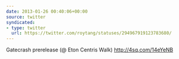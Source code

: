 ```yaml
---
date: 2013-01-26 00:40:06+00:00
source: twitter
syndicated:
- type: twitter
  url: https://twitter.com/roytang/statuses/294967919123783680/
---
```


Gatecrash prerelease (@ Eton Centris Walk) http://4sq.com/14eYeNB